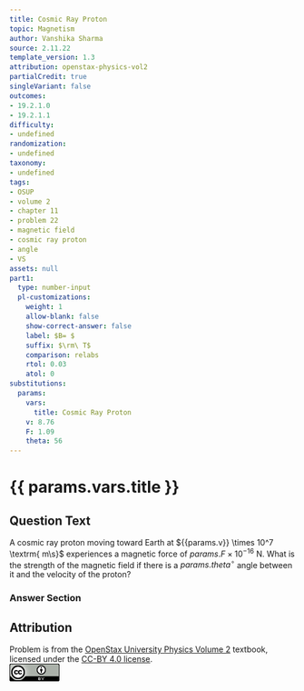 ```yaml
---
title: Cosmic Ray Proton
topic: Magnetism
author: Vanshika Sharma
source: 2.11.22
template_version: 1.3
attribution: openstax-physics-vol2
partialCredit: true
singleVariant: false
outcomes:
- 19.2.1.0
- 19.2.1.1
difficulty:
- undefined
randomization:
- undefined
taxonomy:
- undefined
tags:
- OSUP
- volume 2
- chapter 11
- problem 22
- magnetic field
- cosmic ray proton
- angle
- VS
assets: null
part1:
  type: number-input
  pl-customizations:
    weight: 1
    allow-blank: false
    show-correct-answer: false
    label: $B= $
    suffix: $\rm\ T$
    comparison: relabs
    rtol: 0.03
    atol: 0
substitutions:
  params:
    vars:
      title: Cosmic Ray Proton
    v: 8.76
    F: 1.09
    theta: 56
---
```

# {{ params.vars.title }}

## Question Text

A cosmic ray proton moving toward Earth at ${{params.v}} \times 10^7 \textrm{ m\s}$ experiences a magnetic force of ${{params.F}} \times 10^{-16} \textrm{ N}$.
What is the strength of the magnetic field if there is a ${{params.theta}} ^{\circ}$ angle between it and the velocity of the proton?

### Answer Section

## Attribution

Problem is from the [OpenStax University Physics Volume 2](https://openstax.org/details/books/university-physics-volume-2) textbook, licensed under the [CC-BY 4.0 license](https://creativecommons.org/licenses/by/4.0/).<br>![Image representing the Creative Commons 4.0 BY license.](https://raw.githubusercontent.com/firasm/bits/master/by.png)